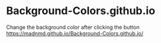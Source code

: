 # Background-Colors.github.io
Change the background color after clicking the button https://madnmd.github.io/Background-Colors.github.io/
